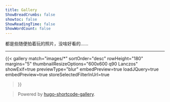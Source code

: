 ```yaml
---
title: Gallery
ShowBreadCrumbs: false
showtoc: false
ShowReadingTime: false
ShowWordCount: false
---
```


都是些随便拍着玩的照片，没啥好看的......

----

{{< 
    gallery
    match="images/*"
    sortOrder="desc"
    rowHeight="180"
    margins="5"
    thumbnailResizeOptions="600x600 q90 Lanczos"
    showExif=true
    previewType="blur"
    embedPreview=true
    loadJQuery=true
    embedPreview=true
    storeSelectedFilterInUrl=true
>}}

> Powered by [hugo-shortcode-gallery](https://github.com/mfg92/hugo-shortcode-gallery).
